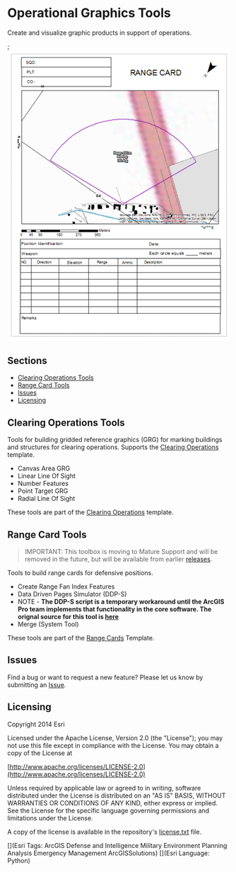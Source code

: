# Operational Graphics Tools

Create and visualize graphic products in support of operations.

;![Image of repository-template](operational_graphics_screenshot.png)

## Sections

* [Clearing Operations Tools](#clearing-operations-tools)
* [Range Card Tools](#range-card-tools)
* [Issues](#issues)
* [Licensing](#licensing)

## Clearing Operations Tools

Tools for building gridded reference graphics (GRG) for marking buildings and structures for clearing operations.
Supports the [Clearing Operations](http://solutions.arcgis.com/defense/templates/clearing-operations/) template.

* Canvas Area GRG
* Linear Line Of Sight
* Number Features
* Point Target GRG
* Radial Line Of Sight

These tools are part of the [Clearing Operations](http://www.arcgis.com/home/item.html?id=b84edd236d4c48aba3f8406dd94ff13b) template.

## Range Card Tools

> IMPORTANT: This toolbox is moving to Mature Support and will be removed in the future, but will be available from earlier [releases](https://github.com/Esri/solutions-geoprocessing-toolbox/releases).

Tools to build range cards for defensive positions.

* Create Range Fan Index Features
* Data Driven Pages Simulator (DDP-S)
 * NOTE - __The DDP-S script is a temporary workaround until the ArcGIS Pro team implements that functionality in the core software. The orignal source for this tool is [here](http://www.arcgis.com/home/item.html?id=f0ff6eb587b04ac29efb425a86f29fe2)__
* Merge (System Tool)

These tools are part of the [Range Cards](http://www.arcgis.com/home/item.html?id=22b1015a131e48a9ba31bf785272f08e)  Template.

## Issues

Find a bug or want to request a new feature?  Please let us know by submitting an [Issue](https://github.com/Esri/solutions-geoprocessing-toolbox/issues).

## Licensing

Copyright 2014 Esri

Licensed under the Apache License, Version 2.0 (the "License");
you may not use this file except in compliance with the License.
You may obtain a copy of the License at

   [http://www.apache.org/licenses/LICENSE-2.0](http://www.apache.org/licenses/LICENSE-2.0)

Unless required by applicable law or agreed to in writing, software
distributed under the License is distributed on an "AS IS" BASIS,
WITHOUT WARRANTIES OR CONDITIONS OF ANY KIND, either express or implied.
See the License for the specific language governing permissions and
limitations under the License.

A copy of the license is available in the repository's
[license.txt](license.txt) file.

[](Esri Tags: ArcGIS Defense and Intelligence Military Environment Planning Analysis Emergency Management ArcGISSolutions)
[](Esri Language: Python)
